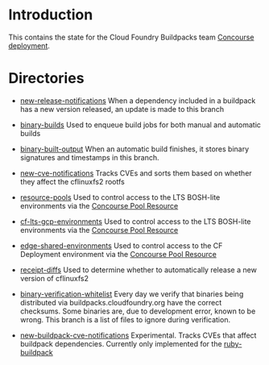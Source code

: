 # Introduction

This contains the state for the Cloud Foundry Buildpacks team [Concourse deployment](https://buildpacks.ci.cf-app.com/).

# Directories

* [new-release-notifications](new-release-notifications) When a dependency included in a buildpack has a new version released, an update is made to this branch

* [binary-builds](binary-builds) Used to enqueue build jobs for both manual and automatic builds

* [binary-built-output](binary-built-output) When an automatic build finishes, it stores binary signatures and timestamps in this branch.


* [new-cve-notifications](new-cve-notifications) Tracks CVEs and sorts them based on whether they affect the cflinuxfs2 rootfs

* [resource-pools](resource-pools) Used to control access to the LTS BOSH-lite environments via the [Concourse Pool Resource](https://github.com/concourse/pool-resource)

* [cf-lts-gcp-environments](cf-lts-gcp-environments) Used to control access to the LTS BOSH-lite environments via the [Concourse Pool Resource](https://github.com/concourse/pool-resource)

* [edge-shared-environments](edge-shared-environments) Used to control access to the CF Deployment environment via the [Concourse Pool Resource](https://github.com/concourse/pool-resource)

* [receipt-diffs](receipt-diffs) Used to determine whether to automatically release a new version of cflinuxfs2

* [binary-verification-whitelist](binary-verification-whitelist) Every day we verify that binaries being distributed via buildpacks.cloudfoundry.org have the correct checksums. Some binaries are, due to development error, known to be wrong. This branch is a list of files to ignore during verification.

* [new-buildpack-cve-notifications](new-cve-notifications) Experimental. Tracks CVEs that affect buildpack dependencies. Currently only implemented for the [ruby-buildpack](https://github.com/cloudfoundry/ruby-buildpack)